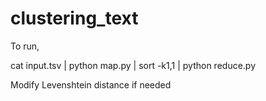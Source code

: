 # clustering_text

To run,

cat input.tsv | python map.py | sort -k1,1 | python reduce.py

Modify Levenshtein distance if needed

